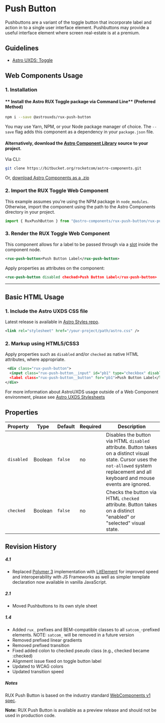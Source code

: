 # Push Button

Pushbuttons are a variant of the toggle button that incorporate label and action in to a single user interface element. Pushbuttons may provide a useful interface element where screen real-estate is at a premium.

## Guidelines

- [Astro UXDS: Toggle](http://www.astrouxds.com/library/toggle)

## Web Components Usage

### 1. Installation

#### ** Install the Astro RUX Toggle package via Command Line** (Preferred Method)

```sh
npm i --save @astrouxds/rux-push-button
```

You may use Yarn, NPM, or your Node package manager of choice. The `--save` flag adds this component as a dependency in your `package.json` file.

#### **Alternatively**, download the [Astro Component Library](https://bitbucket.org/rocketcom/astro-components/src/master/) source to your project.

Via CLI:

```sh
git clone https://bitbucket.org/rocketcom/astro-components.git
```

Or, [download Astro Components as a .zip](https://bitbucket.org/rocketcom/astro-components/get/master.zip)

### 2. Import the RUX Toggle Web Component

This example assumes you're using the NPM package in `node_modules`. Otherwise, import the component using the path to the Astro Components directory in your project.

```javascript
import { RuxPushButton } from "@astro-components/rux-push-button/rux-push-button.js";
```

### 3. Render the RUX Toggle Web Component

This component allows for a label to be passed through via a [slot](https://developer.mozilla.org/en-US/docs/Web/HTML/Element/slot) inside the component node.

```xml
<rux-push-button>Push Button Label</rux-push-button>
```

Apply properties as attributes on the component:

```xml
<rux-push-button disabled checked>Push Button Label</rux-push-button>
```

---

## Basic HTML Usage

### 1. Include the Astro UXDS CSS file

Latest release is available in [Astro Styles repo](https://bitbucket.org/rocketcom/astro-styles/src/master/).

```xml
<link rel="stylesheet" href="/your-project/path/astro.css" />
```

### 2. Markup using HTML5/CSS3

Apply properties such as `disabled` and/or `checked` as native HTML attributes, where appropriate.

```xml
 <div class="rux-push-button">
  <input class="rux-push-button__input" id="pb1" type="checkbox" disabled checked></input>
  <label class="rux-push-button__button" for="pb1">Push Button Label</label>
</div>
```

For more information about AstroUXDS usage outside of a Web Component environment, please see [Astro UXDS Stylesheets](https://bitbucket.org/rocketcom/astro-styles)

## Properties

| Property   | Type    | Default | Required | Description                                                                                                                                                                                 |
| ---------- | ------- | ------- | -------- | ------------------------------------------------------------------------------------------------------------------------------------------------------------------------------------------- |
| `disabled` | Boolean | `false` | no       | Disables the button via HTML `disabled` attribute. Button takes on a distinct visual state. Cursor uses the `not-allowed` system replacement and all keyboard and mouse events are ignored. |
| `checked`  | Boolean | `false` | no       | Checks the button via HTML `checked` attribute. Button takes on a distinct "enabled" or "selected" visual state.                                                                            |

## Revision History

##### **4.1**

- Replaced [Polymer 3](https://www.polymer-project.org) implementation with [LitElement](https://lit-element.polymer-project.org/) for improved speed and interoperability with JS Frameworks as well as simpler template declaration now available in vanilla JavaScript.

##### **2.1**

- Moved Pushbuttons to its own style sheet

##### **1.4**

- Added `rux_` prefixes and BEM-compatible classes to all `satcom_`-prefixed elements. NOTE: `satcom_` will be removed in a future version
- Removed prefixed linear gradients
- Removed prefixed transition
- Fixed added colon to checked pseudo class (e.g., checked became :checked)
- Alignment issue fixed on toggle button label
- Updated to WCAG colors
- Updated transition speed

##### **Notes**

RUX Push Button is based on the industry standard [WebComponents v1 spec](https://html.spec.whatwg.org/multipage/custom-elements.html).

**Note:** RUX Push Button is available as a preview release and should not be used in production code.
